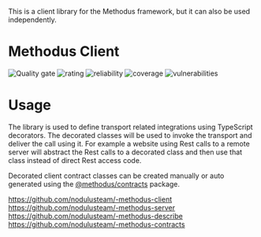 This is a client library for the Methodus framework, but it can also be used independently.

# Methodus Client
![Quality gate](https://sonarcloud.io/api/project_badges/measure?project=nodulusteam_-methodus-client&metric=alert_status "Quality gate")
![rating](https://sonarcloud.io/api/project_badges/measure?project=nodulusteam_-methodus-client&metric=sqale_rating "rating")
![reliability](https://sonarcloud.io/api/project_badges/measure?project=nodulusteam_-methodus-client&metric=reliability_rating "reliability")
![coverage](https://sonarcloud.io/api/project_badges/measure?project=nodulusteam_-methodus-client&metric=coverage "coverage")
![vulnerabilities](https://sonarcloud.io/api/project_badges/measure?project=nodulusteam_-methodus-client&metric=vulnerabilities "coverage")


# Usage
The library is used to define transport related integrations using TypeScript decorators. The decorated classes will be used to invoke the transport and deliver the call using it. For example a website using Rest calls to a remote server will abstract the Rest calls to a decorated class and then use that class instead of direct Rest access code.

Decorated client contract classes can be created manually or auto generated using the [@methodus/contracts](https://github.com/nodulusteam/-methodus-contracts) package.







 



https://github.com/nodulusteam/-methodus-client
https://github.com/nodulusteam/-methodus-server
https://github.com/nodulusteam/-methodus-describe
https://github.com/nodulusteam/-methodus-contracts



